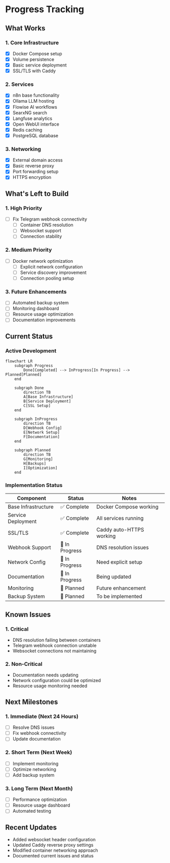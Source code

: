 # Progress Tracking

## What Works

### 1. Core Infrastructure
- [x] Docker Compose setup
- [x] Volume persistence
- [x] Basic service deployment
- [x] SSL/TLS with Caddy

### 2. Services
- [x] n8n base functionality
- [x] Ollama LLM hosting
- [x] Flowise AI workflows
- [x] SearxNG search
- [x] Langfuse analytics
- [x] Open WebUI interface
- [x] Redis caching
- [x] PostgreSQL database

### 3. Networking
- [x] External domain access
- [x] Basic reverse proxy
- [x] Port forwarding setup
- [x] HTTPS encryption

## What's Left to Build

### 1. High Priority
- [ ] Fix Telegram webhook connectivity
  - [ ] Container DNS resolution
  - [ ] Websocket support
  - [ ] Connection stability

### 2. Medium Priority
- [ ] Docker network optimization
  - [ ] Explicit network configuration
  - [ ] Service discovery improvement
  - [ ] Connection pooling setup

### 3. Future Enhancements
- [ ] Automated backup system
- [ ] Monitoring dashboard
- [ ] Resource usage optimization
- [ ] Documentation improvements

## Current Status

### Active Development
```mermaid
flowchart LR
    subgraph Progress
        Done[Completed] --> InProgress[In Progress] --> Planned[Planned]
    end

    subgraph Done
        direction TB
        A[Base Infrastructure]
        B[Service Deployment]
        C[SSL Setup]
    end

    subgraph InProgress
        direction TB
        D[Webhook Config]
        E[Network Setup]
        F[Documentation]
    end

    subgraph Planned
        direction TB
        G[Monitoring]
        H[Backups]
        I[Optimization]
    end
```

### Implementation Status
| Component | Status | Notes |
|-----------|--------|-------|
| Base Infrastructure | ✅ Complete | Docker Compose working |
| Service Deployment | ✅ Complete | All services running |
| SSL/TLS | ✅ Complete | Caddy auto-HTTPS working |
| Webhook Support | 🔄 In Progress | DNS resolution issues |
| Network Config | 🔄 In Progress | Need explicit setup |
| Documentation | 🔄 In Progress | Being updated |
| Monitoring | 📅 Planned | Future enhancement |
| Backup System | 📅 Planned | To be implemented |

## Known Issues

### 1. Critical
- DNS resolution failing between containers
- Telegram webhook connection unstable
- Websocket connections not maintaining

### 2. Non-Critical
- Documentation needs updating
- Network configuration could be optimized
- Resource usage monitoring needed

## Next Milestones

### 1. Immediate (Next 24 Hours)
- [ ] Resolve DNS issues
- [ ] Fix webhook connectivity
- [ ] Update documentation

### 2. Short Term (Next Week)
- [ ] Implement monitoring
- [ ] Optimize networking
- [ ] Add backup system

### 3. Long Term (Next Month)
- [ ] Performance optimization
- [ ] Resource usage dashboard
- [ ] Automated testing

## Recent Updates
- Added websocket header configuration
- Updated Caddy reverse proxy settings
- Modified container networking approach
- Documented current issues and status
